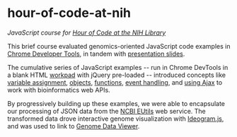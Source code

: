 # hour-of-code-at-nih

_JavaScript course for [Hour of Code at the NIH Library](https://nihlibrary.nih.gov/AboutUs/Announcements/Pages/Hour-of-Code.aspx)_

This brief course evaluated genomics-oriented JavaScript code examples in [Chrome Developer Tools](https://developer.chrome.com/devtools), in tandem with [presentation slides](https://github.com/eweitz/hour-of-code-at-nih/raw/master/learn-javascript-in-an-hour.pptx). 

The cumulative series of JavaScript examples -- run in Chrome DevTools in a blank HTML [workpad](https://github.com/eweitz/hour-of-code-at-nih/blob/master/workpad.html) with jQuery pre-loaded -- introduced concepts like [variable assignment](https://github.com/eweitz/hour-of-code-at-nih/blob/master/01-variable-declaration-and-assignment.js), [objects](https://github.com/eweitz/hour-of-code-at-nih/blob/master/05-objects.js), [functions](https://github.com/eweitz/hour-of-code-at-nih/blob/master/06-functions.js), [event handling](https://github.com/eweitz/hour-of-code-at-nih/blob/master/10-event-handling.js), and [using Ajax](https://github.com/eweitz/hour-of-code-at-nih/blob/master/11-ajax-simple.js) to work with bioinformatics web APIs.  

By progressively building up these examples, we were able to encapsulate our processing of JSON data from the [NCBI EUtils](https://www.ncbi.nlm.nih.gov/books/NBK25500/) web service.  The transformed data drove interactive genome visualization with [Ideogram.js](https://github.com/eweitz/ideogram), and was used to link to [Genome Data Viewer](https://www.ncbi.nlm.nih.gov/genome/gdv/?acc=GCF_000001405.35&context=genome).
